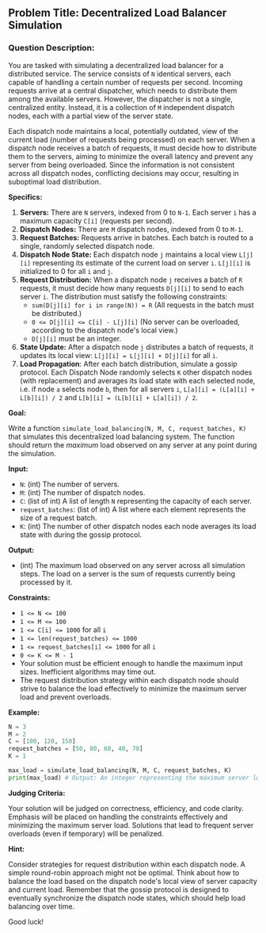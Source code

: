 ## Problem Title: Decentralized Load Balancer Simulation

### Question Description:

You are tasked with simulating a decentralized load balancer for a distributed service. The service consists of `N` identical servers, each capable of handling a certain number of requests per second. Incoming requests arrive at a central dispatcher, which needs to distribute them among the available servers.  However, the dispatcher is not a single, centralized entity. Instead, it is a collection of `M` independent dispatch nodes, each with a partial view of the server state.

Each dispatch node maintains a local, potentially outdated, view of the current load (number of requests being processed) on each server.  When a dispatch node receives a batch of requests, it must decide how to distribute them to the servers, aiming to minimize the overall latency and prevent any server from being overloaded. Since the information is not consistent across all dispatch nodes, conflicting decisions may occur, resulting in suboptimal load distribution.

**Specifics:**

1.  **Servers:** There are `N` servers, indexed from 0 to `N-1`. Each server `i` has a maximum capacity `C[i]` (requests per second).
2.  **Dispatch Nodes:** There are `M` dispatch nodes, indexed from 0 to `M-1`.
3.  **Request Batches:** Requests arrive in batches. Each batch is routed to a single, randomly selected dispatch node.
4.  **Dispatch Node State:** Each dispatch node `j` maintains a local view `L[j][i]` representing its estimate of the current load on server `i`. `L[j][i]` is initialized to 0 for all `i` and `j`.
5.  **Request Distribution:** When a dispatch node `j` receives a batch of `R` requests, it must decide how many requests `D[j][i]` to send to each server `i`. The distribution must satisfy the following constraints:
    *   `sum(D[j][i] for i in range(N)) = R`  (All requests in the batch must be distributed.)
    *   `0 <= D[j][i] <= C[i] - L[j][i]` (No server can be overloaded, according to the dispatch node's local view.)
    *   `D[j][i]` must be an integer.
6.  **State Update:** After a dispatch node `j` distributes a batch of requests, it updates its local view: `L[j][i] = L[j][i] + D[j][i]` for all `i`.
7. **Load Propagation**: After each batch distribution, simulate a gossip protocol. Each Dispatch Node randomly selects `K` other dispatch nodes (with replacement) and averages its load state with each selected node, i.e. if node `a` selects node `b`, then for all servers `i`, `L[a][i] = (L[a][i] + L[b][i]) / 2` and `L[b][i] = (L[b][i] + L[a][i]) / 2`.

**Goal:**

Write a function `simulate_load_balancing(N, M, C, request_batches, K)` that simulates this decentralized load balancing system. The function should return the *maximum* load observed on any server at any point during the simulation.

**Input:**

*   `N`: (int) The number of servers.
*   `M`: (int) The number of dispatch nodes.
*   `C`: (list of int) A list of length `N` representing the capacity of each server.
*   `request_batches`: (list of int) A list where each element represents the size of a request batch.
*   `K`: (int) The number of other dispatch nodes each node averages its load state with during the gossip protocol.

**Output:**

*   (int) The maximum load observed on any server across all simulation steps. The load on a server is the sum of requests currently being processed by it.

**Constraints:**

*   `1 <= N <= 100`
*   `1 <= M <= 100`
*   `1 <= C[i] <= 1000` for all `i`
*   `1 <= len(request_batches) <= 1000`
*   `1 <= request_batches[i] <= 1000` for all `i`
*   `0 <= K <= M - 1`
*   Your solution must be efficient enough to handle the maximum input sizes. Inefficient algorithms may time out.
*   The request distribution strategy within each dispatch node should strive to balance the load effectively to minimize the maximum server load and prevent overloads.

**Example:**

```python
N = 3
M = 2
C = [100, 120, 150]
request_batches = [50, 80, 60, 40, 70]
K = 1

max_load = simulate_load_balancing(N, M, C, request_batches, K)
print(max_load) # Output: An integer representing the maximum server load during the simulation.
```

**Judging Criteria:**

Your solution will be judged on correctness, efficiency, and code clarity.  Emphasis will be placed on handling the constraints effectively and minimizing the maximum server load. Solutions that lead to frequent server overloads (even if temporary) will be penalized.

**Hint:**

Consider strategies for request distribution within each dispatch node.  A simple round-robin approach might not be optimal. Think about how to balance the load based on the dispatch node's local view of server capacity and current load. Remember that the gossip protocol is designed to eventually synchronize the dispatch node states, which should help load balancing over time.

Good luck!
